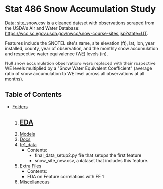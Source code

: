 # Stat 486 Snow Accumulation Study

Data: site_snow.csv is a cleaned dataset with observations scraped from the USDA's Air and Water Database: https://wcc.sc.egov.usda.gov/nwcc/snow-course-sites.jsp?state=UT.

Features include the SNOTEL site's name, site elevation (ft), lat, lon, year installed, county, year of observation, and the monthly snow accumulation and respective water equivalence (WE) levels (in).

Null snow accumulation observations were replaced with their respective WE levels multiplied by a "Snow Water Equivalent Coefficient" (average ratio of snow accumulation to WE level across all observations at all months).

## Table of Contents

- [Folders](folders)
  1. [EDA](eda)
     - 
  3. [Models](models)
  4. [Docs](docs)
  5. [fe1_data](fe1_data)
      - Contents: 
          - final_data_setup2.py file that setups the first feature
          - snow_site_new.csv, a dataset that includes this feature.
  7. [Extra Files](extra-files)
     - Contents: 
     - EDA on Feature correlations with FE 1
  8. [Miscellaneous](miscellaneous)

